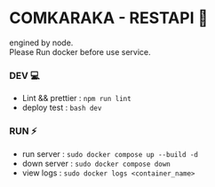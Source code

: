 # COMKARAKA - RESTAPI 🦅
engined by node.  
Please Run docker before use service.
### DEV 💻
- Lint && prettier : ``` npm run lint ```
- deploy test : ``` bash dev ```
### RUN ⚡
- run server : ``` sudo docker compose up --build -d ```
- down server : ``` sudo docker compose down ```
- view logs : ``` sudo docker logs <container_name> ```
